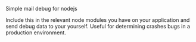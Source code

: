 Simple mail debug for nodejs

Include this in the relevant node modules you have on your application and send debug data to your yourself. Useful for determining crashes bugs in a production environment.
